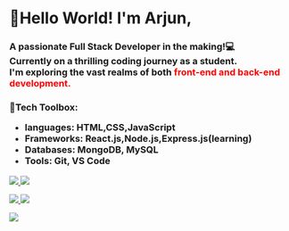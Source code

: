 <h1>👋Hello World! I'm Arjun,</h1> 
<h3>A passionate Full Stack Developer in the making!💻 <br> 
Currently on a thrilling coding journey as a student.<br>
I'm exploring the vast realms of both <span style="color:red;"><b>front-end and back-end development.</b></span></h3>
<h3>🚀Tech Toolbox:
<ul>
  <li>languages: HTML,CSS,JavaScript</li>
  <li>Frameworks: React.js,Node.js,Express.js(learning)</li>
  <li>Databases: MongoDB, MySQL</li>
  <li>Tools: Git, VS Code</li>
</ul></h3>
<p align ="left">
  <a href ="https://skillicons.dev">
      <img src= "https://skillicons.dev/icons?i=html,css,javascript,python,/"> 
      <img src= "https://skillicons.dev/icons?i=mongodb,express,react,nodejs,/"> 
  </a>
</p>

<p align ="left">
  <a href ="https://skillicons.dev">
      <img src= "https://skillicons.dev/icons?i=c,cpp,mysql,r,/">
      <img src= "https://skillicons.dev/icons?i=git,gitlab,github,vscode,/">
  </a>
</p>
<p>
  <img src ="https://github-readme-stats.vercel.app/api/top-langs/?username=arjunmk4u&layout=compact">
</p>
